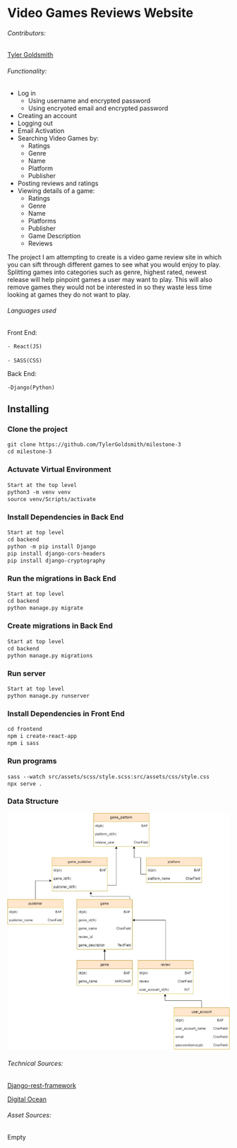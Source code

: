 # Video Games Reviews Website

###### Contributors:
[Tyler Goldsmith](https://github.com/TylerGoldsmith/milestone-3)

###### Functionality:
- Log in
    - Using username and encrypted password
    - Using encryoted email and encrypted password
- Creating an account
- Logging out
- Email Activation
- Searching Video Games by:
    - Ratings
    - Genre
    - Name
    - Platform
    - Publisher
- Posting reviews and ratings
- Viewing details of a game:
    - Ratings
    - Genre
    - Name
    - Platforms
    - Publisher
    - Game Description
    - Reviews

The project I am attempting to create is a video game review site in which you can sift through different games to see what you would enjoy to play. Splitting games into categories such as genre, highest rated, newest release will help pinpoint games a user may want to play. This will also remove games they would not be interested in so they waste less time looking at games they do not want to play.

###### Languages used
Front End:

    - React(JS)

    - SASS(CSS)

Back End:

    -Django(Python)

## Installing
### Clone the project
```
git clone https://github.com/TylerGoldsmith/milestone-3
cd milestone-3
```
### Actuvate Virtual Environment
```
Start at the top level
python3 -m venv venv
source venv/Scripts/activate
```
### Install Dependencies in Back End
``` 
Start at top level
cd backend
python -m pip install Django
pip install django-cors-headers
pip install django-cryptography
```

### Run the migrations in Back End
```
Start at top level
cd backend
python manage.py migrate
```

### Create migrations in Back End
```
Start at top level
cd backend
python manage.py migrations
```

### Run server
```
Start at top level
python manage.py runserver
```

### Install Dependencies in Front End
```
cd frontend
npm i create-react-app
npm i sass
```

### Run programs
```
sass --watch src/assets/scss/style.scss:src/assets/css/style.css
npx serve .
```

### Data Structure
![Data Structure Image](/frontend/src/assets/images/readme/vg_reviews_datastructure.jpg)

###### Technical Sources:
[Django-rest-framework](https://www.django-rest-framework.org/tutorial/1-serialization/)

[Digital Ocean](https://www.digitalocean.com/community/tutorials/build-a-to-do-application-using-django-and-react)

###### Asset Sources:
Empty
